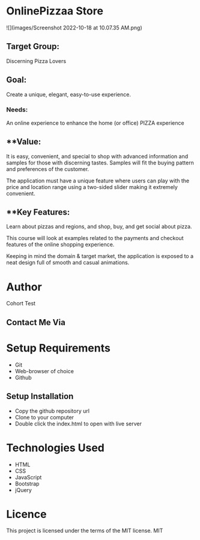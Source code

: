 # OnlinePizzaa Store 

![](images/Screenshot 2022-10-18 at 10.07.35 AM.png)

## Target Group:
Discerning Pizza Lovers

## Goal:

Create a unique, elegant, easy-to-use experience.

### Needs:
An online experience to enhance the home (or office) PIZZA experience

## **Value:

It is easy, convenient, and special to shop with advanced information and samples for those with discerning tastes. Samples will fit the buying pattern and preferences of the customer.

The application must have a unique feature where users can play with the price and location range using a two-sided slider making it extremely convenient.

## **Key Features:

 Learn about pizzas and regions, and shop, buy, and get social about pizza.

This course will look at examples related to the payments and checkout features of the online shopping experience.

Keeping in mind the domain & target market, the application is exposed to a neat design full of smooth and casual animations.

# Author
Cohort Test
## Contact Me Via

# Setup Requirements
* Git
* Web-browser of choice
* Github
## Setup Installation
* Copy the github repository url
* Clone to your computer
* Double click the index.html to open with live server

# Technologies Used
 * HTML
 * CSS
 * JavaScript
 * Bootstrap
 * jQuery

# Licence
This project is licensed under the terms of the MIT license.
<a>MIT</a>

